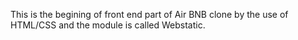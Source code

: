 This is the begining of front end part of Air BNB clone by the use of HTML/CSS and the module is called Webstatic.
